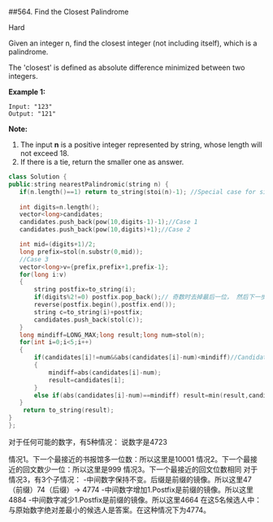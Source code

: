 \##564. Find the Closest Palindrome

Hard

Given an integer n, find the closest integer (not including itself), which is a palindrome. 

The 'closest' is defined as absolute difference minimized between two integers.

**Example 1:**

```
Input: "123"
Output: "121"
```



**Note:**

1. The input **n** is a positive integer represented by string, whose length will not exceed 18.
2. If there is a tie, return the smaller one as answer.





```c++
class Solution {
public:string nearestPalindromic(string n) {
   if(n.length()==1) return to_string(stoi(n)-1); //Special case for single digit numbers
   
   int digits=n.length();
   vector<long>candidates;
   candidates.push_back(pow(10,digits-1)-1);//Case 1
   candidates.push_back(pow(10,digits)+1);//Case 2

   int mid=(digits+1)/2;
   long prefix=stol(n.substr(0,mid));
   //Case 3
   vector<long>v={prefix,prefix+1,prefix-1};
   for(long i:v)
   {
       string postfix=to_string(i);
       if(digits%2!=0) postfix.pop_back();// 奇数时去掉最后一位， 然后下一步翻转，此时是string 
       reverse(postfix.begin(),postfix.end());
       string c=to_string(i)+postfix;
       candidates.push_back(stol(c));
   }
   long mindiff=LONG_MAX;long result;long num=stol(n);
   for(int i=0;i<5;i++)
   {
       if(candidates[i]!=num&&abs(candidates[i]-num)<mindiff)//Candidate must not be the same number and abs diff is minm
       {
           mindiff=abs(candidates[i]-num);
           result=candidates[i];
       }
       else if(abs(candidates[i]-num)==mindiff) result=min(result,candidates[i]);
   }
    return to_string(result);
}
};
```



对于任何可能的数字，有5种情况：
说数字是4723

情况1。下一个最接近的书报馆多一位数：所以这里是10001
情况2。下一个最接近的回文数少一位：所以这里是999
情况3。下一个最接近的回文位数相同
对于情况3，有3个子情况：
-中间数字保持不变。后缀是前缀的镜像。所以这里47（前缀）74（后缀）-> 4774
-中间数字增加1.Postfix是前缀的镜像。所以这里4884
-中间数字减少1.Postfix是前缀的镜像。所以这里4664
在这5名候选人中：
与原始数字绝对差最小的候选人是答案。在这种情况下为4774。

